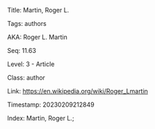 Title:  Martin, Roger L.

Tags:   authors

AKA:    Roger L. Martin

Seq:    11.63

Level:  3 - Article

Class:  author

Link:   https://en.wikipedia.org/wiki/Roger_Lmartin

Timestamp: 20230209212849

Index:  Martin, Roger L.; 
